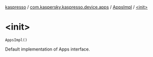 [kaspresso](../../index.md) / [com.kaspersky.kaspresso.device.apps](../index.md) / [AppsImpl](index.md) / [&lt;init&gt;](./-init-.md)

# &lt;init&gt;

`AppsImpl()`

Default implementation of Apps interface.

